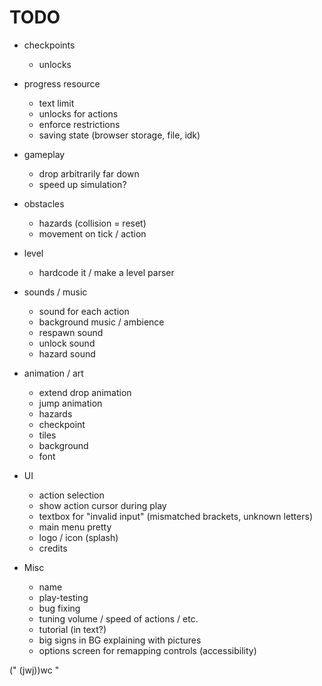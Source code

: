 # TODO

- checkpoints
    - unlocks
- progress resource
    - text limit
    - unlocks for actions
    - enforce restrictions
    - saving state (browser storage, file, idk)
- gameplay
    - drop arbitrarily far down
    - speed up simulation?
- obstacles
    - hazards (collision = reset)
    - movement on tick / action
- level
    - hardcode it / make a level parser

- sounds / music
    - sound for each action
    - background music / ambience
    - respawn sound
    - unlock sound
    - hazard sound
- animation / art
    - extend drop animation
    - jump animation
    - hazards
    - checkpoint
    - tiles
    - background
    - font
- UI
    - action selection
    - show action cursor during play
    - textbox for "invalid input" (mismatched brackets, unknown letters)
    - main menu pretty
    - logo / icon (splash)
    - credits
- Misc
    - name
    - play-testing
    - bug fixing
    - tuning volume / speed of actions / etc.
    - tutorial (in text?)
    - big signs in BG explaining with pictures
    - options screen for remapping controls (accessibility)


(" (jwj))wc "

